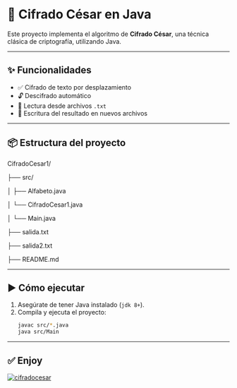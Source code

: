# 🔐 Cifrado César en Java

Este proyecto implementa el algoritmo de **Cifrado César**, una técnica clásica de criptografía, utilizando Java.

---

## ✨ Funcionalidades

- ✅ Cifrado de texto por desplazamiento
- 🔓 Descifrado automático
- 📄 Lectura desde archivos `.txt`
- 💾 Escritura del resultado en nuevos archivos

---

## 📦 Estructura del proyecto

CifradoCesar1/

├── src/

│ ├── Alfabeto.java

│ └── CifradoCesar1.java

│ └── Main.java

├── salida.txt

├── salida2.txt

├── README.md


---

## ▶️ Cómo ejecutar

1. Asegúrate de tener Java instalado (`jdk 8+`).
2. Compila y ejecuta el proyecto:
   ```bash
   javac src/*.java
   java src/Main

---

## ✅ Enjoy
<a href="https://ibb.co/TD7jWHFx"><img src="https://i.ibb.co/twvjLbWT/cifradocesar.png" alt="cifradocesar" border="0"></a>



